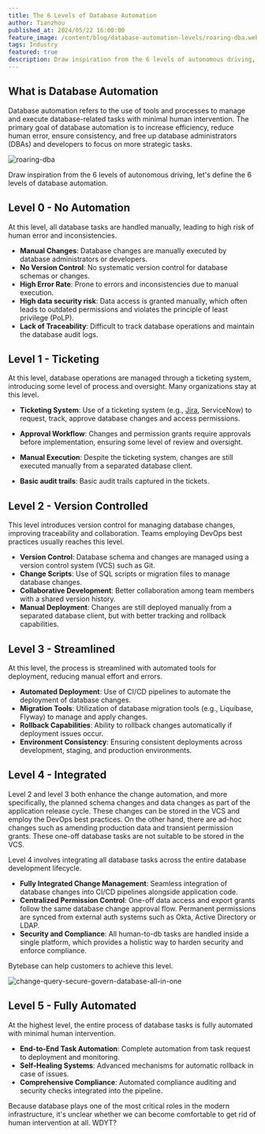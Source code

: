 ```yaml
---
title: The 6 Levels of Database Automation
author: Tianzhou
published_at: 2024/05/22 16:00:00
feature_image: /content/blog/database-automation-levels/roaring-dba.webp
tags: Industry
featured: true
description: Draw inspiration from the 6 levels of autonomous driving, we outline the 6 levels of database automation, from L0 no automation to L5 fully automated.
---
```


## What is Database Automation

Database automation refers to the use of tools and processes to manage and execute database-related tasks with minimal human intervention. The primary goal of database automation is to increase efficiency, reduce human error, ensure consistency, and free up database administrators (DBAs) and developers to focus on more strategic tasks.

![roaring-dba](/content/blog/database-automation-levels/roaring-dba.webp)

Draw inspiration from the 6 levels of autonomous driving, let's define the 6 levels of database automation.

## Level 0 - No Automation

At this level, all database tasks are handled manually, leading to high risk of human error and inconsistencies.

- **Manual Changes**: Database changes are manually executed by database administrators or developers.
- **No Version Control**: No systematic version control for database schemas or changes.
- **High Error Rate**: Prone to errors and inconsistencies due to manual execution.
- **High data security risk**: Data access is granted manually, which often leads to outdated permissions and violates the principle of least privilege (PoLP).
- **Lack of Traceability**: Difficult to track database operations and maintain the database audit logs.

## Level 1 - Ticketing

At this level, database operations are managed through a ticketing system, introducing some level of process and oversight.
Many organizations stay at this level.

- **Ticketing System**: Use of a ticketing system (e.g., [Jira](/blog/how-to-use-jira-for-database-change-management), ServiceNow) to request, track, approve database changes and access permissions.

- **Approval Workflow**: Changes and permission grants require approvals before implementation, ensuring some level of review and oversight.

- **Manual Execution**: Despite the ticketing system, changes are still executed manually from a separated database client.

- **Basic audit trails**: Basic audit trails captured in the tickets.

## Level 2 - Version Controlled

This level introduces version control for managing database changes, improving traceability and collaboration.
Teams employing DevOps best practices usually reaches this level.

- **Version Control**: Database schema and changes are managed using a version control system (VCS) such as Git.
- **Change Scripts**: Use of SQL scripts or migration files to manage database changes.
- **Collaborative Development**: Better collaboration among team members with a shared version history.
- **Manual Deployment**: Changes are still deployed manually from a separated database client, but with better tracking and rollback capabilities.

## Level 3 - Streamlined

At this level, the process is streamlined with automated tools for deployment, reducing manual effort and errors.

- **Automated Deployment**: Use of CI/CD pipelines to automate the deployment of database changes.
- **Migration Tools**: Utilization of database migration tools (e.g., Liquibase, Flyway) to manage and apply changes.
- **Rollback Capabilities**: Ability to rollback changes automatically if deployment issues occur.
- **Environment Consistency**: Ensuring consistent deployments across development, staging, and production environments.

## Level 4 - Integrated

Level 2 and level 3 both enhance the change automation, and more specifically, the planned schema changes and data changes as
part of the application release cycle. These changes can be stored in the VCS and employ the DevOps
best practices. On the other hand, there are ad-hoc changes such as amending production data and transient permission grants.
These one-off database tasks are not suitable to be stored in the VCS.

Level 4 involves integrating all database tasks across the entire database development lifecycle.

- **Fully Integrated Change Management**: Seamless integration of database changes into CI/CD pipelines alongside application code.
- **Centralized Permission Control**: One-off data access and export grants follow the same database change approval flow. Permanent permissions are synced from external auth systems such as Okta, Active Directory or LDAP.
- **Security and Compliance**: All human-to-db tasks are handled inside a single platform, which provides a holistic way to harden security and enforce compliance.

<HintBlock type="info">

Bytebase can help customers to achieve this level.

</HintBlock>

![change-query-secure-govern-database-all-in-one](/images/db-scheme-lg.png)

## Level 5 - Fully Automated

At the highest level, the entire process of database tasks is fully automated with minimal human intervention.

- **End-to-End Task Automation**: Complete automation from task request to deployment and monitoring.
- **Self-Healing Systems**: Advanced mechanisms for automatic rollback in case of issues.
- **Comprehensive Compliance**: Automated compliance auditing and security checks integrated into the pipeline.

Because database plays one of the most critical roles in the modern infrastructure, it's unclear whether we can become comfortable to get rid of human intervention at all. WDYT?
